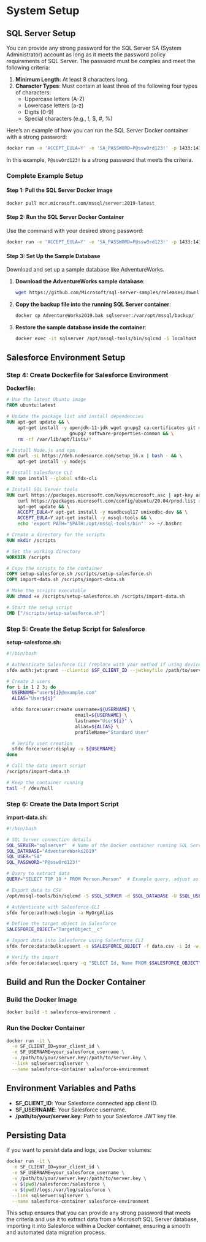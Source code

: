 # System Setup

## SQL Server Setup

You can provide any strong password for the SQL Server SA (System Administrator) account as long as it meets the password policy requirements of SQL Server. The password must be complex and meet the following criteria:

1. **Minimum Length**: At least 8 characters long.
2. **Character Types**: Must contain at least three of the following four types of characters:
   - Uppercase letters (A-Z)
   - Lowercase letters (a-z)
   - Digits (0-9)
   - Special characters (e.g., !, $, #, %)

Here’s an example of how you can run the SQL Server Docker container with a strong password:

```bash
docker run -e 'ACCEPT_EULA=Y' -e 'SA_PASSWORD=P@ssw0rd123!' -p 1433:1433 --name sqlserver -d mcr.microsoft.com/mssql/server:2019-latest
```

In this example, `P@ssw0rd123!` is a strong password that meets the criteria.

### Complete Example Setup

#### Step 1: Pull the SQL Server Docker Image

```bash
docker pull mcr.microsoft.com/mssql/server:2019-latest
```

#### Step 2: Run the SQL Server Docker Container

Use the command with your desired strong password:

```bash
docker run -e 'ACCEPT_EULA=Y' -e 'SA_PASSWORD=P@ssw0rd123!' -p 1433:1433 --name sqlserver -d mcr.microsoft.com/mssql/server:2019-latest
```

#### Step 3: Set Up the Sample Database

Download and set up a sample database like AdventureWorks.

1. **Download the AdventureWorks sample database**:

   ```bash
   wget https://github.com/Microsoft/sql-server-samples/releases/download/adventureworks/AdventureWorks2019.bak
   ```

2. **Copy the backup file into the running SQL Server container**:

   ```bash
   docker cp AdventureWorks2019.bak sqlserver:/var/opt/mssql/backup/
   ```

3. **Restore the sample database inside the container**:

   ```bash
   docker exec -it sqlserver /opt/mssql-tools/bin/sqlcmd -S localhost -U SA -P 'P@ssw0rd123!' -Q "RESTORE DATABASE AdventureWorks2019 FROM DISK = '/var/opt/mssql/backup/AdventureWorks2019.bak' WITH MOVE 'AdventureWorks2012_Data' TO '/var/opt/mssql/data/AdventureWorks2019.mdf', MOVE 'AdventureWorks2012_Log' TO '/var/opt/mssql/data/AdventureWorks2019.ldf'"
   ```

## Salesforce Environment Setup

### Step 4: Create Dockerfile for Salesforce Environment

**Dockerfile:**

```Dockerfile
# Use the latest Ubuntu image
FROM ubuntu:latest

# Update the package list and install dependencies
RUN apt-get update && \
    apt-get install -y openjdk-11-jdk wget gnupg2 ca-certificates git make curl jq apt-transport-https \
                       gnupg2 software-properties-common && \
    rm -rf /var/lib/apt/lists/*

# Install Node.js and npm
RUN curl -sL https://deb.nodesource.com/setup_16.x | bash - && \
    apt-get install -y nodejs

# Install Salesforce CLI
RUN npm install --global sfdx-cli

# Install SQL Server tools
RUN curl https://packages.microsoft.com/keys/microsoft.asc | apt-key add - && \
    curl https://packages.microsoft.com/config/ubuntu/20.04/prod.list > /etc/apt/sources.list.d/mssql-release.list && \
    apt-get update && \
    ACCEPT_EULA=Y apt-get install -y msodbcsql17 unixodbc-dev && \
    ACCEPT_EULA=Y apt-get install -y mssql-tools && \
    echo 'export PATH="$PATH:/opt/mssql-tools/bin"' >> ~/.bashrc

# Create a directory for the scripts
RUN mkdir /scripts

# Set the working directory
WORKDIR /scripts

# Copy the scripts to the container
COPY setup-salesforce.sh /scripts/setup-salesforce.sh
COPY import-data.sh /scripts/import-data.sh

# Make the scripts executable
RUN chmod +x /scripts/setup-salesforce.sh /scripts/import-data.sh

# Start the setup script
CMD ["/scripts/setup-salesforce.sh"]
```

### Step 5: Create the Setup Script for Salesforce

**setup-salesforce.sh:**

```bash
#!/bin/bash

# Authenticate Salesforce CLI (replace with your method if using device login)
sfdx auth:jwt:grant --clientid $SF_CLIENT_ID --jwtkeyfile /path/to/server.key --username $SF_USERNAME --instanceurl https://login.salesforce.com

# Create 3 users
for i in 1 2 3; do
  USERNAME="user${i}@example.com"
  ALIAS="User${i}"

  sfdx force:user:create username=${USERNAME} \
                         email=${USERNAME} \
                         lastname="User${i}" \
                         alias=${ALIAS} \
                         profileName="Standard User"

  # Verify user creation
  sfdx force:user:display -u ${USERNAME}
done

# Call the data import script
/scripts/import-data.sh

# Keep the container running
tail -f /dev/null
```

### Step 6: Create the Data Import Script

**import-data.sh:**

```bash
#!/bin/bash

# SQL Server connection details
SQL_SERVER="sqlserver"  # Name of the Docker container running SQL Server
SQL_DATABASE="AdventureWorks2019"
SQL_USER="SA"
SQL_PASSWORD="P@ssw0rd123!"

# Query to extract data
QUERY="SELECT TOP 10 * FROM Person.Person"  # Example query, adjust as needed

# Export data to CSV
/opt/mssql-tools/bin/sqlcmd -S $SQL_SERVER -d $SQL_DATABASE -U $SQL_USER -P $SQL_PASSWORD -Q "$QUERY" -s"," -o data.csv

# Authenticate with Salesforce CLI
sfdx force:auth:web:login -a MyOrgAlias

# Define the target object in Salesforce
SALESFORCE_OBJECT="TargetObject__c"

# Import data into Salesforce using Salesforce CLI
sfdx force:data:bulk:upsert -s $SALESFORCE_OBJECT -f data.csv -i Id -w 5

# Verify the import
sfdx force:data:soql:query -q "SELECT Id, Name FROM $SALESFORCE_OBJECT" -u MyOrgAlias
```

## Build and Run the Docker Container

### Build the Docker Image

```bash
docker build -t salesforce-environment .
```

### Run the Docker Container

```bash
docker run -it \
  -e SF_CLIENT_ID=your_client_id \
  -e SF_USERNAME=your_salesforce_username \
  -v /path/to/your/server.key:/path/to/server.key \
  --link sqlserver:sqlserver \
  --name salesforce-container salesforce-environment
```

## Environment Variables and Paths

- **SF_CLIENT_ID**: Your Salesforce connected app client ID.
- **SF_USERNAME**: Your Salesforce username.
- **/path/to/your/server.key**: Path to your Salesforce JWT key file.

## Persisting Data

If you want to persist data and logs, use Docker volumes:

```bash
docker run -it \
  -e SF_CLIENT_ID=your_client_id \
  -e SF_USERNAME=your_salesforce_username \
  -v /path/to/your/server.key:/path/to/server.key \
  -v $(pwd)/salesforce:/salesforce \
  -v $(pwd)/logs:/var/log/salesforce \
  --link sqlserver:sqlserver \
  --name salesforce-container salesforce-environment
```

This setup ensures that you can provide any strong password that meets the criteria and use it to extract data from a Microsoft SQL Server database, importing it into Salesforce within a Docker container, ensuring a smooth and automated data migration process.